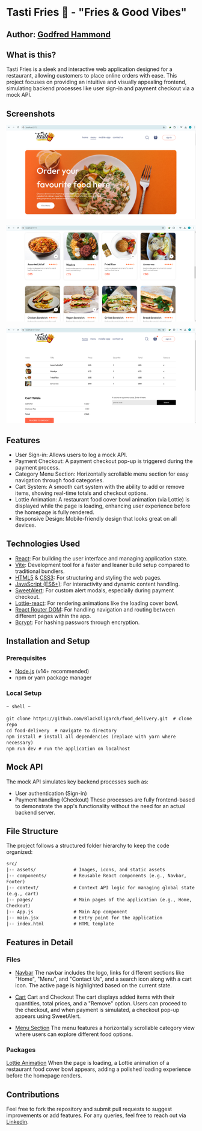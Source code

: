 # **Tasti Fries 🍟 - "Fries & Good Vibes"**

## Author: [Godfred Hammond](linkedin.com/in/godfredhammond/)


## What is this?
Tasti Fries is a sleek and interactive web application designed for a restaurant, allowing customers to place online orders with ease. This project focuses on providing an intuitive and visually appealing frontend, simulating backend processes like user sign-in and payment checkout via a mock API.

## Screenshots

![HomePage](<Screenshot (187).png>)

![Menu View](<Screenshot (192).png>)

![Cart View](<Screenshot (193).png>)


## Features
* User Sign-in: Allows users to log a mock API.
* Payment Checkout: A payment checkout pop-up is triggered during the payment process.
* Category Menu Section: Horizontally scrollable menu section for easy navigation through food categories.
* Cart System: A smooth cart system with the ability to add or remove items, showing real-time totals and checkout options.
* Lottie Animation: A restaurant food cover bowl animation (via Lottie) is displayed while the page is loading, enhancing user experience before the homepage is fully rendered.
* Responsive Design: Mobile-friendly design that looks great on all devices.


## Technologies Used
* [React](https://react.dev/): For building the user interface and managing application state.  
* [Vite](https://vite.dev): Development tool for a faster and leaner build setup compared to traditional bundlers.  
* [HTML5](https://html.spec.whatwg.org/multipage/) & [CSS3](https://www.w3.org/Style/CSS/Overview.en.html): For structuring and styling the web pages.  
* [JavaScript (ES6+)](https://www.javascript.com/): For interactivity and dynamic content handling.  
* [SweetAlert](https://sweetalert2.github.io/#download): For custom alert modals, especially during payment checkout.  
* [Lottie-react](https://lottiefiles.com/): For rendering animations like the loading cover bowl.  
* [React Router DOM](https://reactrouter.com/en/main): For handling navigation and routing between different pages within the app.  
* [Bcrypt](https://bcrypt-generator.com/): For hashing passwors through encryption.  


## Installation and Setup

### Prerequisites
* [Node.js](https://nodejs.org/en) (v14+ recommended)
* npm or yarn package manager

### Local Setup
```
~ shell ~

git clone https://github.com/BlackOligarch/food_delivery.git  # clone repo
cd food-delivery  # navigate to directory
npm install # install all dependencies (replace with yarn where necessary)
npm run dev # run the application on localhost
```  

## Mock API
The mock API simulates key backend processes such as:

* User authentication (Sign-in)
* Payment handling (Checkout)
These processes are fully frontend-based to demonstrate the app's functionality without the need for an actual backend server.  

## File Structure
The project follows a structured folder hierarchy to keep the code organized:
```
src/
|-- assets/              # Images, icons, and static assets
|-- components/          # Reusable React components (e.g., Navbar, Footer)
|-- context/             # Context API logic for managing global state (e.g., cart)
|-- pages/               # Main pages of the application (e.g., Home, Checkout)
|-- App.js               # Main App component
|-- main.jsx             # Entry point for the application
|-- index.html           # HTML template
```  
  
## Features in Detail
### Files
* [Navbar](./frontend/src/components/Navbar/)
The navbar includes the logo, links for different sections like "Home", "Menu", and "Contact Us", and a search icon along with a cart icon. The active page is highlighted based on the current state.

* [Cart](./frontend/src/pages/Cart/)
Cart and Checkout
The cart displays added items with their quantities, total prices, and a "Remove" option. Users can proceed to the checkout, and when payment is simulated, a checkout pop-up appears using SweetAlert.

* [Menu Section](./frontend/src/components/ExploreMenu)
The menu features a horizontally scrollable category view where users can explore different food options.

### Packages
[Lottie Animation](https://lottiefiles.com/)
When the page is loading, a Lottie animation of a restaurant food cover bowl appears, adding a polished loading experience before the homepage renders.

## Contributions
Feel free to fork the repository and submit pull requests to suggest improvements or add features.
For any queries, feel free to reach out via [Linkedin](linkedin.com/in/godfredhammond/).
